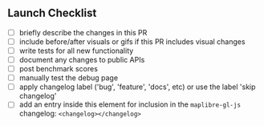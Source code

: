 ## Launch Checklist

<!-- Thanks for the PR! Feel free to add or remove items from the checklist. -->

 - [ ] briefly describe the changes in this PR
 - [ ] include before/after visuals or gifs if this PR includes visual changes
 - [ ] write tests for all new functionality
 - [ ] document any changes to public APIs
 - [ ] post benchmark scores
 - [ ] manually test the debug page
 - [ ] apply changelog label ('bug', 'feature', 'docs', etc) or use the label 'skip changelog'
 - [ ] add an entry inside this element for inclusion in the `maplibre-gl-js` changelog: `<changelog></changelog>`
